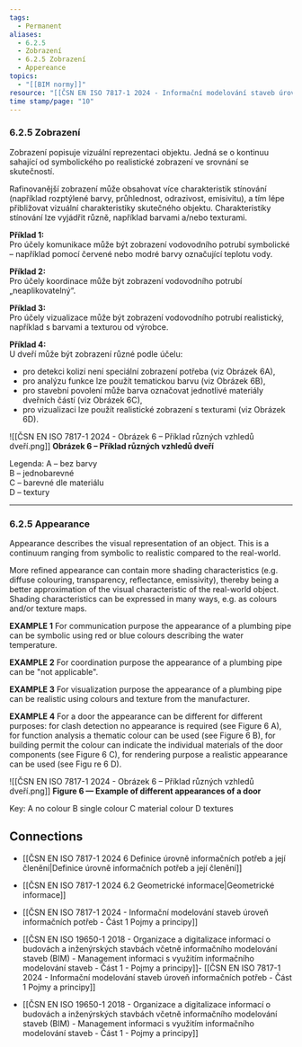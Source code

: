 ```yaml
---
tags:
  - Permanent
aliases:
  - 6.2.5
  - Zobrazení
  - 6.2.5 Zobrazení
  - Appereance
topics:
  - "[[BIM normy]]"
resource: "[[ČSN EN ISO 7817-1 2024 - Informační modelování staveb úroveň informačních potřeb - Část 1 Pojmy a principy]]"
time stamp/page: "10"
---
```

### 6.2.5 Zobrazení

Zobrazení popisuje vizuální reprezentaci objektu. Jedná se o kontinuu sahající od symbolického po realistické zobrazení ve srovnání se skutečností.

Rafinovanější zobrazení může obsahovat více charakteristik stínování (například rozptýlené barvy, průhlednost, odrazivost, emisivitu), a tím lépe přibližovat vizuální charakteristiky skutečného objektu. Charakteristiky stínování lze vyjádřit různě, například barvami a/nebo texturami.

**Příklad 1:**  
Pro účely komunikace může být zobrazení vodovodního potrubí symbolické – například pomocí červené nebo modré barvy označující teplotu vody.

**Příklad 2:**  
Pro účely koordinace může být zobrazení vodovodního potrubí „neaplikovatelný“.

**Příklad 3:**  
Pro účely vizualizace může být zobrazení vodovodního potrubí realistický, například s barvami a texturou od výrobce.

**Příklad 4:**  
U dveří může být zobrazení různé podle účelu:
- pro detekci kolizí není speciální zobrazení potřeba (viz Obrázek 6A),
- pro analýzu funkce lze použít tematickou barvu (viz Obrázek 6B),
- pro stavební povolení může barva označovat jednotlivé materiály dveřních částí (viz Obrázek 6C),
- pro vizualizaci lze použít realistické zobrazení s texturami (viz Obrázek 6D).

![[ČSN EN ISO 7817-1 2024 - Obrázek 6 – Příklad různých vzhledů dveří.png]]
**Obrázek 6 – Příklad různých vzhledů dveří**

Legenda:
A – bez barvy  
B – jednobarevné  
C – barevné dle materiálu  
D – textury

---
### 6.2.5 Appearance
Appearance describes the visual representation of an object. This is a continuum ranging from symbolic to realistic compared to the real-world.

More refined appearance can contain more shading characteristics (e.g. diffuse colouring, transparency, reflectance, emissivity), thereby being a better approximation of the visual characteristic of the real-world object. Shading characteristics can be expressed in many ways, e.g. as colours and/or texture maps.

**EXAMPLE 1** 
For communication purpose the appearance of a plumbing pipe can be symbolic using red or blue colours describing the water temperature.

**EXAMPLE 2** 
For coordination purpose the appearance of a plumbing pipe can be "not applicable".

**EXAMPLE 3** 
For visualization purpose the appearance of a plumbing pipe can be realistic using colours and texture from the manufacturer.

**EXAMPLE 4** 
For a door the appearance can be different for different purposes: for clash detection no appearance is required (see Figure 6 A), for function analysis a thematic colour can be used (see Figure 6 B), for building permit the colour can indicate the individual materials of the door components (see Figure 6 C), for rendering purpose a realistic appearance can be used (see Figu re 6 D).

![[ČSN EN ISO 7817-1 2024 - Obrázek 6 – Příklad různých vzhledů dveří.png]]
**Figure 6 — Example of different appearances of a door**

Key:
A no colour
B single colour
C material colour
D textures
## Connections

- [[ČSN EN ISO 7817-1 2024 6 Definice úrovně informačních potřeb a její členění|Definice úrovně informačních potřeb a její členění]]
- [[ČSN EN ISO 7817-1 2024 6.2 Geometrické informace|Geometrické informace]]

- [[ČSN EN ISO 7817-1 2024 - Informační modelování staveb úroveň informačních potřeb - Část 1 Pojmy a principy]]
- [[ČSN EN ISO 19650-1 2018 - Organizace a digitalizace informací o budovách a inženýrských stavbách včetně informačního modelování staveb (BIM) - Management informaci s využitím informačního modelování staveb - Část 1 - Pojmy a principy]]- [[ČSN EN ISO 7817-1 2024 - Informační modelování staveb úroveň informačních potřeb - Část 1 Pojmy a principy]]
- [[ČSN EN ISO 19650-1 2018 - Organizace a digitalizace informací o budovách a inženýrských stavbách včetně informačního modelování staveb (BIM) - Management informaci s využitím informačního modelování staveb - Část 1 - Pojmy a principy]]
